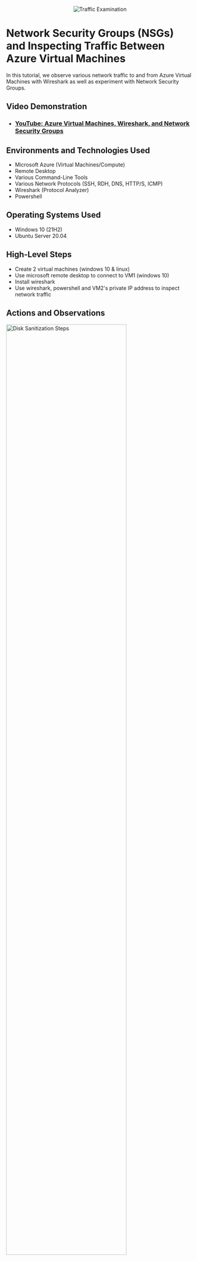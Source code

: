 <p align="center">
<img src="https://i.imgur.com/Ua7udoS.png" alt="Traffic Examination"/>
</p>

<h1>Network Security Groups (NSGs) and Inspecting Traffic Between Azure Virtual Machines</h1>
In this tutorial, we observe various network traffic to and from Azure Virtual Machines with Wireshark as well as experiment with Network Security Groups. <br />


<h2>Video Demonstration</h2>

- ### [YouTube: Azure Virtual Machines, Wireshark, and Network Security Groups](https://www.youtube.com)

<h2>Environments and Technologies Used</h2>

- Microsoft Azure (Virtual Machines/Compute)
- Remote Desktop
- Various Command-Line Tools
- Various Network Protocols (SSH, RDH, DNS, HTTP/S, ICMP)
- Wireshark (Protocol Analyzer)
- Powershell

<h2>Operating Systems Used </h2>

- Windows 10 (21H2)
- Ubuntu Server 20.04

<h2>High-Level Steps</h2>

- Create 2 virtual machines (windows 10 & linux)
- Use microsoft remote desktop to connect to VM1 (windows 10)
- Install wireshark
- Use wireshark, powershell and VM2's private IP address to inspect network traffic

<h2>Actions and Observations</h2>

<p>
<img src="https://i.imgur.com/bOFzGU1.png" height="80%" width="80%" alt="Disk Sanitization Steps"/>
</p>
<p>
After downloading wireshark, it launched successfully. Live traffic was reciprocated. 
</p>
<br />

<p>
<img src="https://i.imgur.com/wmsB7Mj.png" height="80%" width="80%" alt="Disk Sanitization Steps"/>
</p>
<p>
I was able to block ICMP's traffic on VM2's firewall by creating a inbound security role in VM's network security group and denying the traffic. The ping timed out and VM2 was unable to receive it and send a reply. I then went back and allowed ICMP traffic again.  
</p>
<br />

<p>
<img src="https://i.imgur.com/Oosw72n.png" height="80%" width="80%" alt="Disk Sanitization Steps"/>
</p>
<p>
To find out some of the IP addresses that disney.com uses, I asked the DNS server using nslookup. 
</p>
<br />

<p>
<img src="https://i.imgur.com/zulH3PT.png" height="80%" width="80%" alt="Disk Sanitization Steps"/>
</p>
<p>Lastly, I observed RDP traffic using tcp.port == 3389. Although you're unable to see the movement, the traffic was busy because there's was a live RDP session on my computer to VM1. Any movement or action that was made allowed the traffic to keep going. 
</p>
<br /
